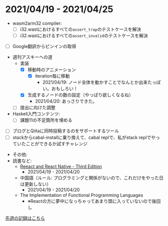 # 2021/04/19 - 2021/04/25

- wasm2arm32 compiler:
    - [ ] i32.wastにおけるすべての`assert_trap`のテストケースを解決
    - [ ] i32.wastにおけるすべての`assert_invalid`のテストケースを解決
- [ ] Google翻訳からピンインの取得
- 週刊アスキーへの道
    - 実装
        - [x] 移動時のアニメーション
            - [x] iteration毎に移動
                - 2021/04/19: ノード全体を動かすことでなんとか出来たっぽい。おもしろい！
        - [x] 生成するノードの数の設定（やっぱり欲しくなるね）
            - 2021/04/20: あっさりできた。
    - [ ] 提出に向けた調整
- Haskell入門コンテンツ:
    - [ ] 課題11の不足箇所を埋める
- [ ] ブログとQiitaに同時投稿するのをサポートするツール
- [ ] stackからcabal-installに乗り換えて、cabal replで、私がstack replでやっていたことができるか試すチャレンジ
- その他:
- 読書など:
    - [Reeact and React Native - Third Edition](https://www.packtpub.com/product/react-and-react-native-third-edition/9781839211140)
        - 2021/04/19 - 2021/04/20
    - 中国語（ルール: プログラミングと関係がないので、これだけをやった日は更新しない）
        - 2021/04/19 - 2021/04/20
    - The Implementation of Functional Programming Languages
        - ※Reactの方に夢中になっちゃってあまり頭に入っていないので後回し

[先週の記録はこちら](https://github.com/igrep/daily-commits/blob/223ec0bcd716bbfe84c0453fb4245e5ced6e100d/yesterday.md)
